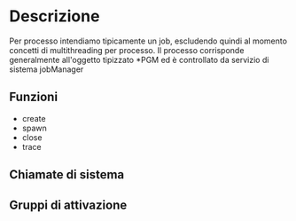# Descrizione

Per processo intendiamo tipicamente un job, escludendo quindi al momento concetti di multithreading per processo.
Il processo corrisponde generalmente all'oggetto tipizzato \*PGM ed è controllato da servizio di sistema jobManager

## Funzioni
-  create
-  spawn
-  close
-  trace

## Chiamate di sistema

## Gruppi di attivazione


